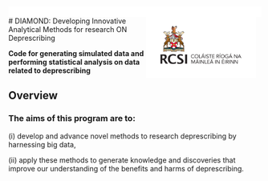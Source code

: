 <div style="background-color: white; padding: 10px;">
<img src="assets/imgs/RCSI-Royal_Irish-Primary_Logo_CMYK_Jun24.png" width="200" align="right" style="background-color: white; padding: 10px;"/>
</div>
# DIAMOND: Developing Innovative Analytical Methods for research ON Deprescribing

**Code for generating simulated data and performing statistical analysis on data related to deprescribing**

Overview
--------
### The aims of this program are to: 

(i) develop and advance novel methods to research deprescribing by harnessing big data, 

(ii) apply these methods to generate knowledge and discoveries that improve our understanding of the benefits and harms of deprescribing. 
